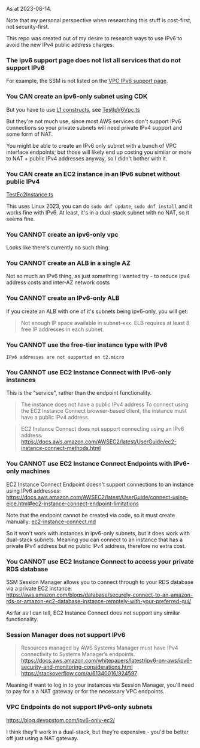 As at 2023-08-14.

Note that my personal perspective when researching this stuff is cost-first, 
not security-first. 

This repo was created out of my desire to research ways to use IPv6 to avoid
the new IPv4 public address charges.

### The ipv6 support page does not list all services that do not support IPv6

For example, the SSM is not listed on the 
[VPC IPv6 support page](https://docs.aws.amazon.com/vpc/latest/userguide/aws-ipv6-support.html).


### You CAN create an ipv6-only subnet using CDK

But you have to use [L1 constructs](https://docs.aws.amazon.com/cdk/v2/guide/cfn_layer.html),
see [TestIpV6Vpc.ts](/infra/aws/cdk/src/Test/TestIpV6Vpc.ts)

But they're not much use, since most AWS services don't support IPv6 connections
so your private subnets will need private IPv4 support and some form of NAT.

You might be able to create an IPv6 only subnet with a bunch of VPC interface 
endpoints; but those will likely end up costing you similar or more to NAT +
public IPv4 addresses anyway, so I didn't bother with it.


### You CAN create an EC2 instance in an IPv6 subnet without public IPv4

[TestEc2Instance.ts](/infra/aws/cdk/src/Test/TestEc2Instance.ts)

This uses Linux 2023, you can do `sudo dnf update`, `sudo dnf install` and it
works fine with IPv6.  At least, it's in a dual-stack subnet with no NAT, so it
seems fine.


### You CANNOT create an ipv6-only vpc

Looks like there's currently no such thing.


### You CANNOT create an ALB in a single AZ

Not so much an IPv6 thing, as just something I wanted try - to reduce
ipv4 address costs and inter-AZ network costs


### You CANNOT create an IPv6-only ALB

If you create an ALB with one of it's subnets being ipv6-only, you will get:

> Not enough IP space available in subnet-xxx. 
> ELB requires at least 8 free IP addresses in each subnet.


### You CANNOT use the free-tier instance type with IPv6

`IPv6 addresses are not supported on t2.micro`


### You CANNOT use EC2 Instance Connect with IPv6-only instances

This is the "service", rather than the endpoint functionality.

>The instance does not have a public IPv4 address
>To connect using the EC2 Instance Connect browser-based client, the instance must have a public IPv4 address.

> EC2 Instance Connect does not support connecting using an IPv6 address.
> https://docs.aws.amazon.com/AWSEC2/latest/UserGuide/ec2-instance-connect-methods.html


### You CANNOT use EC2 Instance Connect Endpoints with IPv6-only machines

EC2 Instance Connect Endpoint doesn't support connections to an instance using
IPv6 addresses:
https://docs.aws.amazon.com/AWSEC2/latest/UserGuide/connect-using-eice.html#ec2-instance-connect-endpoint-limitations

Note that the endpoint cannot be created via code, so it must create manually:
[ec2-instance-connect.md](/doc/ec2-instance-connect-endpoint.md)

So it won't work with instances in ipv6-only subnets, but it does work with
dual-stack subnets. Meaning you can connect to an instance that has a private 
IPv4 address but no public IPv4 address, therefore no extra cost.

### You CANNOT use EC2 Instance Connect to access your private RDS database

SSM Session Manager allows you to connect through to your RDS database via
a private EC2 instance: https://aws.amazon.com/blogs/database/securely-connect-to-an-amazon-rds-or-amazon-ec2-database-instance-remotely-with-your-preferred-gui/

As far as I can tell, EC2 Instance Connect does not support any similar
functionality.

### Session Manager does not support IPv6

> Resources managed by AWS Systems Manager must have IPv4 connectivity to Systems Manager’s endpoints.
> https://docs.aws.amazon.com/whitepapers/latest/ipv6-on-aws/ipv6-security-and-monitoring-considerations.html
> https://stackoverflow.com/a/61340016/924597

Meaning if want to log in to your instances via Session Manager, you'll need to 
pay for a a NAT gateway or for the necessary VPC endpoints.  


### VPC Endpoints do not support IPv6-only subnets

https://blog.devopstom.com/ipv6-only-ec2/

I think they'll work in a dual-stack, but they're expensive - you'd be better 
off just using a NAT gateway.


